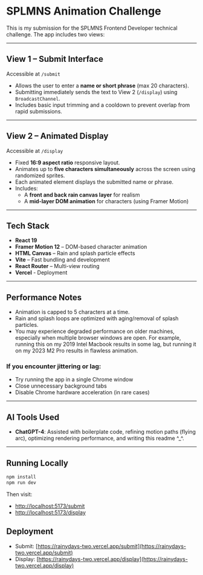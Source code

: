 # SPLMNS Animation Challenge 

This is my submission for the SPLMNS Frontend Developer technical challenge. The app includes two views:

---

## View 1 – Submit Interface

Accessible at `/submit`

- Allows the user to enter a **name or short phrase** (max 20 characters).
- Submitting immediately sends the text to View 2 (`/display`) using `BroadcastChannel`.
- Includes basic input trimming and a cooldown to prevent overlap from rapid submissions.

---

## View 2 – Animated Display

Accessible at `/display`

- Fixed **16:9 aspect ratio** responsive layout.
- Animates up to **five characters simultaneously** across the screen using randomized sprites.
- Each animated element displays the submitted name or phrase.
- Includes:
  - A **front and back rain canvas layer** for realism
  - A **mid-layer DOM animation** for characters (using Framer Motion)

---

## Tech Stack

- **React 19**
- **Framer Motion 12** – DOM-based character animation
- **HTML Canvas** – Rain and splash particle effects
- **Vite** – Fast bundling and development
- **React Router** – Multi-view routing
- **Vercel** - Deployment

---

## Performance Notes

- Animation is capped to 5 characters at a time.
- Rain and splash loops are optimized with aging/removal of splash particles.
- You may experience degraded performance on older machines, especially when multiple browser windows are open. For example, running this on my 2019 Intel Macbook results in some lag, but running it on my 2023 M2 Pro results in flawless animation.

### If you encounter jittering or lag:
- Try running the app in a single Chrome window
- Close unnecessary background tabs
- Disable Chrome hardware acceleration (in rare cases)

---

## AI Tools Used

- **ChatGPT-4**: Assisted with boilerplate code, refining motion paths (flying arc), optimizing rendering performance, and writing this readme ^_^.

---

## Running Locally

```bash
npm install
npm run dev
```

Then visit: 
- [http://localhost:5173/submit](http://localhost:5173/submit)
- [http://localhost:5173/display](http://localhost:5173/display)


## Deployment

- Submit: [https://rainydays-two.vercel.app/submit](https://rainydays-two.vercel.app/submit)
- Display: [https://rainydays-two.vercel.app/display](https://rainydays-two.vercel.app/display)

